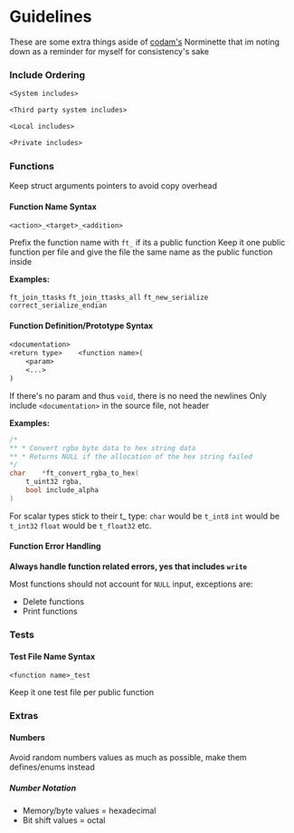 # Guidelines

These are some extra things aside of [codam's](https://www.codam.nl/en/) Norminette that im noting down as a reminder for myself for consistency's sake

### Include Ordering

```txt
<System includes>

<Third party system includes>

<Local includes>

<Private includes>
```

### Functions

Keep struct arguments pointers to avoid copy overhead

#### Function Name Syntax

`<action>_<target>_<addition>`

Prefix the function name with `ft_` if its a public function
Keep it one public function per file and give the file the same name as the public function inside

**Examples:**

`ft_join_ttasks`
`ft_join_ttasks_all`
`ft_new_serialize`
`correct_serialize_endian`

#### Function Definition/Prototype Syntax

```txt
<documentation>
<return type>    <function name>(
    <param>
    <...>
)
```

If there's no param and thus `void`, there is no need the newlines
Only include `<documentation>` in the source file, not header

**Examples:**

```c
/*
** * Convert rgba byte data to hex string data
** * Returns NULL if the allocation of the hex string failed
*/
char    *ft_convert_rgba_to_hex(
    t_uint32 rgba,
    bool include_alpha
)
```

For scalar types stick to their t_ type:
`char` would be `t_int8`
`int` would be `t_int32`
`float` would be `t_float32`
etc.

#### Function Error Handling

**Always handle function related errors, yes that includes `write`**

Most functions should not account for `NULL` input, exceptions are:

- Delete functions
- Print functions

### Tests

#### Test File Name Syntax

`<function name>_test`

Keep it one test file per public function

### Extras

#### Numbers

Avoid random numbers values as much as possible, make them defines/enums instead

##### Number Notation

- Memory/byte values = hexadecimal
- Bit shift values = octal
